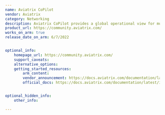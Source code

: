 ```yaml
---
name: Aviatrix CoPilot
vendor: Aviatrix
category: Networking
description: Aviatrix CoPilot provides a global operational view for multi-cloud network. Aviatrix seamlessly integrates with AWS, providing advanced networking capabilities like enhanced security features, global transit networking, and network segmentation.
product_url: https://community.aviatrix.com/
works_on_arm: true
release_date_on_arm: 6/7/2022


optional_info:
    homepage_url: https://community.aviatrix.com/
    support_caveats:
    alternative_options:
    getting_started_resources:
        arm_content:
        vendor_announcement: https://docs.aviatrix.com/documentation/latest/release-notes/copilot-image-release-notes/copilot-image-release-notes.html#copilot-image-version-2-0-4-06-july-2022-aws-arm
        official_docs: https://docs.aviatrix.com/documentation/latest/index.html


optional_hidden_info:
    other_info:

---
```

